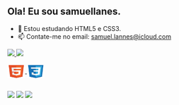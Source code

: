  ## Ola! Eu sou samuellanes.

- 🌱 Estou estudando HTML5 e CSS3.
- 📫 Contate-me no email: samuel.lannes@icloud.com

<div>
  <a href="https://github.com/samuellanes">
  <img height="180em" src="https://github-readme-stats.vercel.app/api?username=samuellanes&show_icons=true&theme=midnight-purple&include_all_commits=true&count_private=true"/>
  <img height="180em" src="https://github-readme-stats.vercel.app/api/top-langs/?username=samuellanes&layout=compact&langs_count=7&theme=midnight-purple"/>
</div>

<div style="display: inline_block"><br>
  <img align="center" alt="Rafa-HTML" height="30" width="40" src="https://raw.githubusercontent.com/devicons/devicon/master/icons/html5/html5-original.svg">
  <img align="center" alt="Rafa-CSS" height="30" width="40" src="https://raw.githubusercontent.com/devicons/devicon/master/icons/css3/css3-original.svg">
</div>

   ##
 
 <div> 
  <a href="https://https://www.instagram.com/p/Bjgbav4hQE6/" target="_blank"><img src="https://img.shields.io/badge/-Instagram-%23E4405F?style=for-the-badge&logo=instagram&logoColor=white" target="_blank"></a>
  <a href = "mailto:samuel-boy2008@hotmail.com"><img src="https://img.shields.io/badge/-Gmail-%23333?style=for-the-badge&logo=gmail&logoColor=white" target="_blank"></a>
  <a href="https://www.linkedin.com/in/-45875016a" target="_blank"><img src="https://img.shields.io/badge/-LinkedIn-%230077B5?style=for-the-badge&logo=linkedin&logoColor=white" target="_blank"></a> 
 
 
</div>
